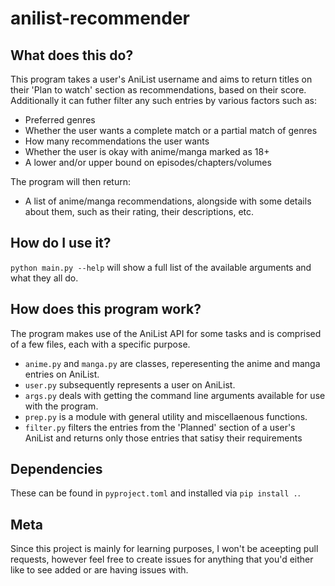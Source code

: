 # anilist-recommender

## What does this do?

This program takes a user's AniList username and aims to return titles on their
'Plan to watch' section as recommendations, based on their score. Additionally
it can futher filter any such entries by various factors such as:
- Preferred genres
- Whether the user wants a complete match or a partial match of genres
- How many recommendations the user wants
- Whether the user is okay with anime/manga marked as 18+
- A lower and/or upper bound on episodes/chapters/volumes

The program will then return:
- A list of anime/manga recommendations, alongside with some details about
them, such as their rating, their descriptions, etc.

## How do I use it?

`python main.py --help` will show a full list of the available arguments
and what they all do.

## How does this program work?

The program makes use of the AniList API for some tasks and is comprised of a
few files, each with a specific purpose.

- `anime.py` and `manga.py` are classes, reperesenting the anime and manga
entries on AniList.
- `user.py` subsequently represents a user on AniList.
- `args.py` deals with getting the command line arguments available for use
with the program.
- `prep.py` is a module with general utility and miscellaenous functions.
- `filter.py` filters the entries from the 'Planned' section of a user's
AniList and returns only those entries that satisy their requirements

## Dependencies

These can be found in `pyproject.toml` and installed via `pip install .`.

## Meta

Since this project is mainly for learning purposes, I won't be aceepting pull
requests, however feel free to create issues for anything that you'd either
like to see added or are having issues with.
